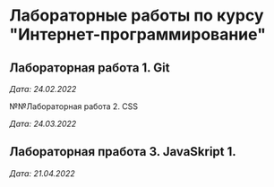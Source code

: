 # Лабораторные работы по курсу "Интернет-программирование"

## Лабораторная работа 1. Git


*Дата: 24.02.2022*

№№Лабораторная работа 2. CSS

*Дата: 24.03.2022* 

## Лабораторная пработа 3. JavaSkript 1.

*Дата: 21.04.2022*
